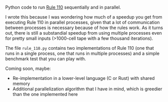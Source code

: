 Python code to run [Rule 110](http://mathworld.wolfram.com/Rule110.html)
sequentially and in parallel.

I wrote this because I was wondering how much of a speedup you get from
executing Rule 110 in parallel processes, given that a lot of communication
between processes is necessary because of how the rules work. As it turns out,
there is still a substandial speedup from using multiple processes even for
pretty small inputs (>1000-cell tape with a few thousand iterations).

The file `rule_110.py` contains two implementations of Rule 110 (one that runs
in a single process, one that runs in multiple processes) and a simple
benchmark test that you can play with.

Coming soon, maybe:
* Re-implementation in a lower-level language (C or Rust) with shared memory
* Additional parallelization algorithm that I have in mind, which is greedier
  than the one implemented here
